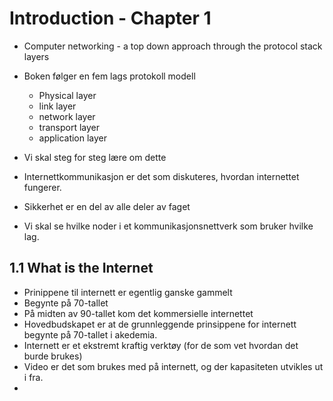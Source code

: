 # Introduction - Chapter 1

* Computer networking - a top down approach through the protocol stack layers
* Boken følger en fem lags protokoll modell
  * Physical layer
  * link layer
  * network layer
  * transport layer
  * application layer
* Vi skal steg for steg lære om dette
* Internettkommunikasjon er det som diskuteres, hvordan internettet fungerer. 

* Sikkerhet er en del av alle deler av faget 

* Vi skal se hvilke noder i et kommunikasjonsnettverk som bruker hvilke lag. 

## 1.1 What is the Internet
* Prinippene til internett er egentlig ganske gammelt
* Begynte på 70-tallet 
* På midten av 90-tallet kom det kommersielle internettet
* Hovedbudskapet er at de grunnleggende prinsippene for internett begynte på 70-tallet i akedemia.
* Internett er et ekstremt kraftig verktøy (for de som vet hvordan det burde brukes)
* Video er det som brukes med på internett, og der kapasiteten utvikles ut i fra. 
* 